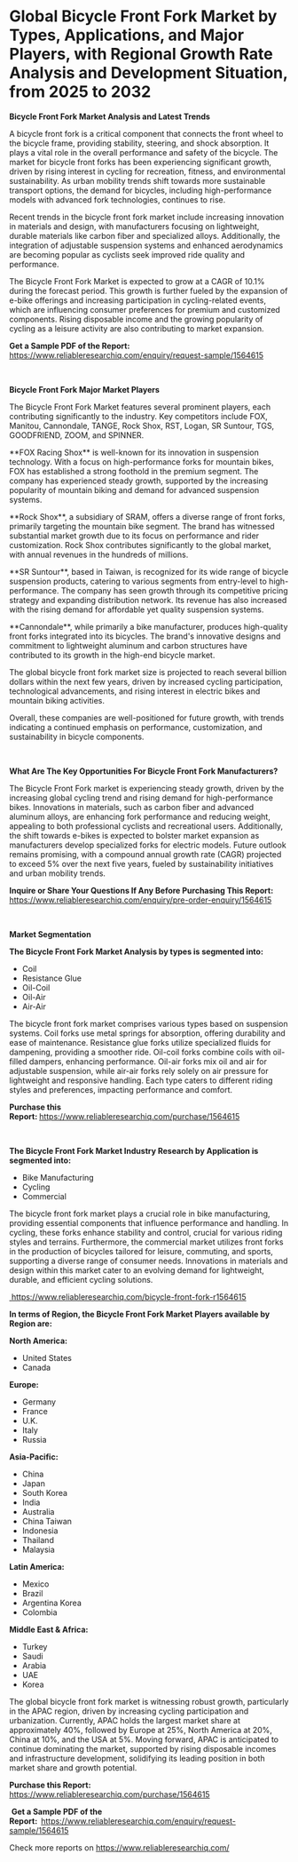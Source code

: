 <p><h1>Global Bicycle Front Fork Market by Types, Applications, and Major Players, with Regional Growth Rate Analysis and Development Situation, from 2025 to 2032</h1></p><p><strong>Bicycle Front Fork Market Analysis and Latest Trends</strong></p>
<p><p>A bicycle front fork is a critical component that connects the front wheel to the bicycle frame, providing stability, steering, and shock absorption. It plays a vital role in the overall performance and safety of the bicycle. The market for bicycle front forks has been experiencing significant growth, driven by rising interest in cycling for recreation, fitness, and environmental sustainability. As urban mobility trends shift towards more sustainable transport options, the demand for bicycles, including high-performance models with advanced fork technologies, continues to rise.</p><p>Recent trends in the bicycle front fork market include increasing innovation in materials and design, with manufacturers focusing on lightweight, durable materials like carbon fiber and specialized alloys. Additionally, the integration of adjustable suspension systems and enhanced aerodynamics are becoming popular as cyclists seek improved ride quality and performance. </p><p>The Bicycle Front Fork Market is expected to grow at a CAGR of 10.1% during the forecast period. This growth is further fueled by the expansion of e-bike offerings and increasing participation in cycling-related events, which are influencing consumer preferences for premium and customized components. Rising disposable income and the growing popularity of cycling as a leisure activity are also contributing to market expansion.</p></p>
<p><strong>Get a Sample PDF of the Report:&nbsp;</strong> <a href="https://www.reliableresearchiq.com/enquiry/request-sample/1564615?utm_campaign=3296&utm_medium=2&utm_source=Github&utm_content=ia&utm_term=04042025&utm_id=bicycle-front-fork">https://www.reliableresearchiq.com/enquiry/request-sample/1564615</a></p>
<p>&nbsp;</p>
<p><strong>Bicycle Front Fork Major Market Players</strong></p>
<p><p>The Bicycle Front Fork Market features several prominent players, each contributing significantly to the industry. Key competitors include FOX, Manitou, Cannondale, TANGE, Rock Shox, RST, Logan, SR Suntour, TGS, GOODFRIEND, ZOOM, and SPINNER. </p><p>**FOX Racing Shox** is well-known for its innovation in suspension technology. With a focus on high-performance forks for mountain bikes, FOX has established a strong foothold in the premium segment. The company has experienced steady growth, supported by the increasing popularity of mountain biking and demand for advanced suspension systems. </p><p>**Rock Shox**, a subsidiary of SRAM, offers a diverse range of front forks, primarily targeting the mountain bike segment. The brand has witnessed substantial market growth due to its focus on performance and rider customization. Rock Shox contributes significantly to the global market, with annual revenues in the hundreds of millions.</p><p>**SR Suntour**, based in Taiwan, is recognized for its wide range of bicycle suspension products, catering to various segments from entry-level to high-performance. The company has seen growth through its competitive pricing strategy and expanding distribution network. Its revenue has also increased with the rising demand for affordable yet quality suspension systems.</p><p>**Cannondale**, while primarily a bike manufacturer, produces high-quality front forks integrated into its bicycles. The brand's innovative designs and commitment to lightweight aluminum and carbon structures have contributed to its growth in the high-end bicycle market.</p><p>The global bicycle front fork market size is projected to reach several billion dollars within the next few years, driven by increased cycling participation, technological advancements, and rising interest in electric bikes and mountain biking activities.</p><p>Overall, these companies are well-positioned for future growth, with trends indicating a continued emphasis on performance, customization, and sustainability in bicycle components.</p></p>
<p>&nbsp;</p>
<p><strong>What Are The Key Opportunities For Bicycle Front Fork Manufacturers?</strong></p>
<p><p>The Bicycle Front Fork market is experiencing steady growth, driven by the increasing global cycling trend and rising demand for high-performance bikes. Innovations in materials, such as carbon fiber and advanced aluminum alloys, are enhancing fork performance and reducing weight, appealing to both professional cyclists and recreational users. Additionally, the shift towards e-bikes is expected to bolster market expansion as manufacturers develop specialized forks for electric models. Future outlook remains promising, with a compound annual growth rate (CAGR) projected to exceed 5% over the next five years, fueled by sustainability initiatives and urban mobility trends.</p></p>
<p><strong>Inquire or Share Your Questions If Any Before Purchasing This Report:</strong> <a href="https://www.reliableresearchiq.com/enquiry/pre-order-enquiry/1564615?utm_campaign=3296&utm_medium=2&utm_source=Github&utm_content=ia&utm_term=04042025&utm_id=bicycle-front-fork">https://www.reliableresearchiq.com/enquiry/pre-order-enquiry/1564615</a></p>
<p>&nbsp;</p>
<p><strong>Market Segmentation</strong></p>
<p><strong>The Bicycle Front Fork Market Analysis by types is segmented into:</strong></p>
<p><ul><li>Coil</li><li>Resistance Glue</li><li>Oil-Coil</li><li>Oil-Air</li><li>Air-Air</li></ul></p>
<p><p>The bicycle front fork market comprises various types based on suspension systems. Coil forks use metal springs for absorption, offering durability and ease of maintenance. Resistance glue forks utilize specialized fluids for dampening, providing a smoother ride. Oil-coil forks combine coils with oil-filled dampers, enhancing performance. Oil-air forks mix oil and air for adjustable suspension, while air-air forks rely solely on air pressure for lightweight and responsive handling. Each type caters to different riding styles and preferences, impacting performance and comfort.</p></p>
<p><strong>Purchase this Report:&nbsp;</strong><a href="https://www.reliableresearchiq.com/purchase/1564615?utm_campaign=3296&utm_medium=2&utm_source=Github&utm_content=ia&utm_term=04042025&utm_id=bicycle-front-fork">https://www.reliableresearchiq.com/purchase/1564615</a></p>
<p>&nbsp;</p>
<p><strong>The Bicycle Front Fork Market Industry Research by Application is segmented into:</strong></p>
<p><ul><li>Bike Manufacturing</li><li>Cycling</li><li>Commercial</li></ul></p>
<p><p>The bicycle front fork market plays a crucial role in bike manufacturing, providing essential components that influence performance and handling. In cycling, these forks enhance stability and control, crucial for various riding styles and terrains. Furthermore, the commercial market utilizes front forks in the production of bicycles tailored for leisure, commuting, and sports, supporting a diverse range of consumer needs. Innovations in materials and design within this market cater to an evolving demand for lightweight, durable, and efficient cycling solutions.</p></p>
<p><a href="https://www.reliableresearchiq.com/bicycle-front-fork-r1564615?utm_campaign=3296&utm_medium=2&utm_source=Github&utm_content=ia&utm_term=04042025&utm_id=bicycle-front-fork">&nbsp;https://www.reliableresearchiq.com/bicycle-front-fork-r1564615</a></p>
<p><strong>In terms of Region, the Bicycle Front Fork Market Players available by Region are:</strong></p>
<p>
    <p> <strong> North America: </strong>
        <ul>
            <li>United States</li>
            <li>Canada</li>
        </ul>
        </p> 
    <p> <strong> Europe: </strong>
        <ul>
            <li>Germany</li>
            <li>France</li>
            <li>U.K.</li>
            <li>Italy</li>
            <li>Russia</li>
        </ul>
        </p> 
    <p> <strong> Asia-Pacific: </strong>
        <ul>
            <li>China</li>
            <li>Japan</li>
            <li>South Korea</li>
            <li>India</li>
            <li>Australia</li>
            <li>China Taiwan</li>
            <li>Indonesia</li>
            <li>Thailand</li>
            <li>Malaysia</li>
        </ul>
        </p> 
    <p> <strong> Latin America: </strong>
        <ul>
            <li>Mexico</li>
            <li>Brazil</li>
            <li>Argentina Korea</li>
            <li>Colombia</li>
        </ul>
        </p> 
    <p> <strong> Middle East & Africa: </strong>
        <ul>
            <li>Turkey</li>
            <li>Saudi</li>
            <li>Arabia</li>
            <li>UAE</li>
            <li>Korea</li>
        </ul>
    </p>
    </p>
<p><p>The global bicycle front fork market is witnessing robust growth, particularly in the APAC region, driven by increasing cycling participation and urbanization. Currently, APAC holds the largest market share at approximately 40%, followed by Europe at 25%, North America at 20%, China at 10%, and the USA at 5%. Moving forward, APAC is anticipated to continue dominating the market, supported by rising disposable incomes and infrastructure development, solidifying its leading position in both market share and growth potential.</p></p>
<p><strong>Purchase this Report: </strong><a href="https://www.reliableresearchiq.com/purchase/1564615?utm_campaign=3296&utm_medium=2&utm_source=Github&utm_content=ia&utm_term=04042025&utm_id=bicycle-front-fork">https://www.reliableresearchiq.com/purchase/1564615</a></p>
<p>&nbsp;<strong>Get a Sample PDF of the Report:&nbsp;&nbsp;</strong><a href="https://www.reliableresearchiq.com/enquiry/request-sample/1564615?utm_campaign=3296&utm_medium=2&utm_source=Github&utm_content=ia&utm_term=04042025&utm_id=bicycle-front-fork">https://www.reliableresearchiq.com/enquiry/request-sample/1564615</a></p>
<p><strong></strong></p>
<p>Check more reports on <a href="https://www.reliableresearchiq.com/?utm_campaign=3296&utm_medium=2&utm_source=Github&utm_content=ia&utm_term=04042025&utm_id=bicycle-front-fork">https://www.reliableresearchiq.com/</a></p>